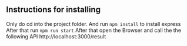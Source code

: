 
## Instructions for installing
 Only do cd into the project folder.
 And run `npm install` to install express
 After that run `npm run start`
 After that open the Browser and call the the following API
 http://localhost:3000/result
